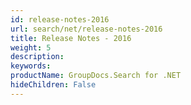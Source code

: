 ```yaml
---
id: release-notes-2016
url: search/net/release-notes-2016
title: Release Notes - 2016
weight: 5
description: 
keywords: 
productName: GroupDocs.Search for .NET
hideChildren: False
---
```


